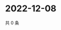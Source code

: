 # 2022-12-08

共 0 条

<!-- BEGIN WEIBO -->
<!-- 最后更新时间 Thu Dec 08 2022 23:14:36 GMT+0800 (China Standard Time) -->

<!-- END WEIBO -->

